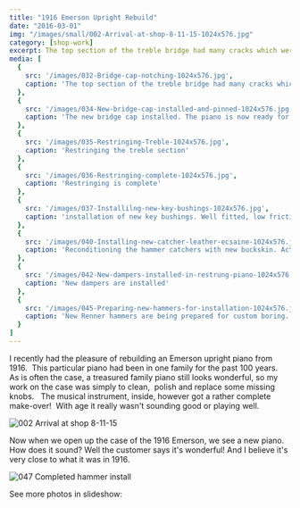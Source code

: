 ```yaml
---
title: "1916 Emerson Upright Rebuild"
date: "2016-03-01"
img: "/images/small/002-Arrival-at-shop-8-11-15-1024x576.jpg"
category: [shop-work]
excerpt: The top section of the treble bridge had many cracks which were causing poor tonality
media: [
  {
    src: '/images/032-Bridge-cap-notching-1024x576.jpg',
    caption: 'The top section of the treble bridge had many cracks which were causing poor tonality (false beats) in the sixth and seventh octaves.   Here  I`m preparing a new bridge cap which will provide the proper foundation for a "like new" sound.   (Take me back to 1916) '
  },
  {
    src: '/images/034-New-bridge-cap-installed-and-pinned-1024x576.jpg',
    caption: 'The new bridge cap installed. The piano is now ready for restringing.'
  },
  {
    src: '/images/035-Restringing-Treble-1024x576.jpg',
    caption: 'Restringing the treble section'
  },
  {
    src: '/images/036-Restringing-complete-1024x576.jpg',
    caption: 'Restringing is complete'
  },
  {
    src: '/images/037-Installilng-new-key-bushings-1024x576.jpg',
    caption: 'installation of new key bushings. Well fitted, low friction bushings are important for a good touch response when playing.'
  },
  {
    src: '/images/040-Installing-new-catcher-leather-ecsaine-1024x576.jpg',
    caption: 'Reconditioning the hammer catchers with new buckskin. Actually the original material was buckskin; the new material is ecsaine. Ecsaine replicates the good points of buckskin, while eliminating its imperfections. Restoring this part enables the quick repetition of notes.'
  },
  {
    src: '/images/042-New-dampers-installed-in-restrung-piano-1024x576.jpg',
    caption: 'New dampers are installed'
  },
  {
    src: '/images/045-Preparing-new-hammers-for-installation-1024x576.jpg',
    caption: 'New Renner hammers are being prepared for custom boring.'
  }
]
---
```


I recently had the pleasure of rebuilding an Emerson upright piano from 1916.  This particular piano had been in one family for the past 100 years.   As is often the case, a treasured family piano still looks wonderful, so my work on the case was simply to clean,  polish and replace some missing knobs.   The musical instrument, inside, however got a rather complete make-over!  With age it really wasn't sounding good or playing well.


![002 Arrival at shop 8-11-15](/images/medium/002-Arrival-at-shop-8-11-15-1024x576.jpg)


Now when we open up the case of the 1916 Emerson, we see a new piano. How does it sound? Well the customer says it's wonderful! And I believe it's very close to what it was in 1916.

![047 Completed hammer install](/images/medium/047-Completed-hammer-install-1024x576.jpg)

See more photos in slideshow:
